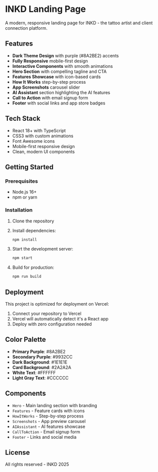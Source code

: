 # INKD Landing Page

A modern, responsive landing page for INKD - the tattoo artist and client connection platform.

## Features

- **Dark Theme Design** with purple (#8A2BE2) accents
- **Fully Responsive** mobile-first design
- **Interactive Components** with smooth animations
- **Hero Section** with compelling tagline and CTA
- **Features Showcase** with icon-based cards
- **How It Works** step-by-step process
- **App Screenshots** carousel slider
- **AI Assistant** section highlighting the AI features
- **Call to Action** with email signup form
- **Footer** with social links and app store badges

## Tech Stack

- React 18+ with TypeScript
- CSS3 with custom animations
- Font Awesome icons
- Mobile-first responsive design
- Clean, modern UI components

## Getting Started

### Prerequisites

- Node.js 16+ 
- npm or yarn

### Installation

1. Clone the repository
2. Install dependencies:
   ```bash
   npm install
   ```

3. Start the development server:
   ```bash
   npm start
   ```

4. Build for production:
   ```bash
   npm run build
   ```

## Deployment

This project is optimized for deployment on Vercel:

1. Connect your repository to Vercel
2. Vercel will automatically detect it's a React app
3. Deploy with zero configuration needed

## Color Palette

- **Primary Purple**: #8A2BE2
- **Secondary Purple**: #9932CC  
- **Dark Background**: #1E1E1E
- **Card Background**: #2A2A2A
- **White Text**: #FFFFFF
- **Light Gray Text**: #CCCCCC

## Components

- `Hero` - Main landing section with branding
- `Features` - Feature cards with icons
- `HowItWorks` - Step-by-step process
- `Screenshots` - App preview carousel
- `AIAssistant` - AI features showcase
- `CallToAction` - Email signup form
- `Footer` - Links and social media

## License

All rights reserved - INKD 2025